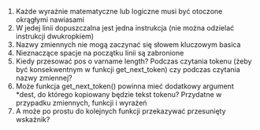 1. Każde wyrażnie matematyczne lub logiczne musi być otoczone okrągłymi nawiasami
2. W jedej linii dopuszczalna jest jedna instrukcja (nie można odzielać instrukcji dwukropkiem)
3. Nazwy zmiennych nie mogą zaczynać się słowem kluczowym basica
4. Nieznaczące spacje na początku linii są zabronione
5. Kiedy przesować pos o varname length? Podczas czytania tokenu (żeby być konsekwentnym w funkcji get_next_token) czy podczas czytania nazwy zmiennej?
6. Może funkcja get_next_token() powinna mieć dodatkowy argument *dest, do którego kopiowany będzie tekst tokenu? Przydatne w przypadku zmiennych, funkcji i wyrażeń
7. A może po prostu do kolejnych funkcji przekazywać przesunięty wskaźnik?